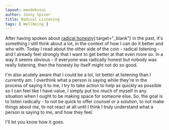 ```yaml
---
layout: mendokusai
author: Jonny Spicer
title: Radical Listening
tags: [ Wellbeing ]
---
```

After having spoken about [radical honesty](/mendokusai/2019/08/03/radical-honesty-ii){:target="_blank"} in the past, it's something I still think about a lot, in the context of
how I can do it better and who with. Today I read about the other side of the coin - radical listening - and I already feel strongly that I want to get better at that even more so.
In a way it seems obvious - if everyone was radically honest but nobody was really listening, then the honesty by itself might not do so good.

I'm also acutely aware that I could be a lot, lot better at listening than I currently am. I overthink what a person is saying while they're in the process of saying it to me, I
try to take action to help as quickly as possible so I can feel like I have value, I simply put too much of myself in any situation when I ought to be making space for someone else.
So, the goal is to listen radically - to not be quick to offer counsel or a solution, to not make things about me, to not react at all until I think I truly understand what a person
is saying to me, and how they feel.

I'll let you know how it goes.
